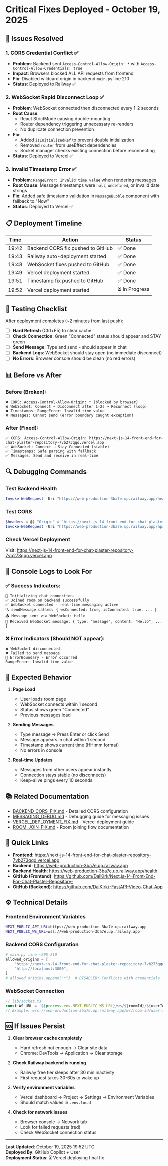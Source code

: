 # Critical Fixes Deployed - October 19, 2025

## 🚨 Issues Resolved

### 1. **CORS Credential Conflict** ✅
- **Problem**: Backend sent `Access-Control-Allow-Origin: *` with `Access-Control-Allow-Credentials: true`
- **Impact**: Browsers blocked ALL API requests from frontend
- **Fix**: Disabled wildcard origin in backend `main.py` line 210
- **Status**: Deployed to Railway ✅

### 2. **WebSocket Rapid Disconnect Loop** ✅
- **Problem**: WebSocket connected then disconnected every 1-2 seconds
- **Root Cause**: 
  - React StrictMode causing double-mounting
  - Router dependency triggering unnecessary re-renders
  - No duplicate connection prevention
- **Fix**: 
  - Added `isInitializedRef` to prevent double initialization
  - Removed `router` from useEffect dependencies
  - Socket manager checks existing connection before reconnecting
- **Status**: Deployed to Vercel ✅

### 3. **Invalid Timestamp Error** ✅
- **Problem**: `RangeError: Invalid time value` when rendering messages
- **Root Cause**: Message timestamps were `null`, `undefined`, or invalid date strings
- **Fix**: Added safe timestamp validation in `MessageBubble` component with fallback to "Now"
- **Status**: Deployed to Vercel ✅

## 📋 Deployment Timeline

| Time | Action | Status |
|------|--------|--------|
| 19:42 | Backend CORS fix pushed to GitHub | ✅ Done |
| 19:43 | Railway auto-deployment started | ✅ Done |
| 19:48 | WebSocket fixes pushed to GitHub | ✅ Done |
| 19:49 | Vercel deployment started | ✅ Done |
| 19:51 | Timestamp fix pushed to GitHub | ✅ Done |
| 19:52 | Vercel deployment started | ⏳ In Progress |

## 🎯 Testing Checklist

After deployment completes (~2 minutes from last push):

- [ ] **Hard Refresh** (Ctrl+F5) to clear cache
- [ ] **Check Connection**: Green "Connected" status should appear and STAY green
- [ ] **Send Message**: Type and send - should appear in chat
- [ ] **Backend Logs**: WebSocket should stay open (no immediate disconnect)
- [ ] **No Errors**: Browser console should be clean (no red errors)

## 📊 Before vs After

### Before (Broken):
```
❌ CORS: Access-Control-Allow-Origin: * (blocked by browser)
❌ WebSocket: Connect → Disconnect after 1-2s → Reconnect (loop)
❌ Timestamps: RangeError: Invalid time value
❌ Messages: Cannot send (error boundary caught exception)
```

### After (Fixed):
```
✅ CORS: Access-Control-Allow-Origin: https://next-js-14-front-end-for-chat-plaster-repository-7vb273qqo.vercel.app
✅ WebSocket: Connect → Stay Connected (stable)
✅ Timestamps: Safe parsing with fallback
✅ Messages: Send and receive in real-time
```

## 🔍 Debugging Commands

### Test Backend Health
```powershell
Invoke-WebRequest -Uri "https://web-production-3ba7e.up.railway.app/health" -Method GET
```

### Test CORS
```powershell
$headers = @{ "Origin" = "https://next-js-14-front-end-for-chat-plaster-repository-7vb273qqo.vercel.app" }
Invoke-WebRequest -Uri "https://web-production-3ba7e.up.railway.app/api/users" -Method OPTIONS -Headers $headers
```

### Check Vercel Deployment
Visit: https://next-js-14-front-end-for-chat-plaster-repository-7vb273qqo.vercel.app

## 📝 Console Logs to Look For

### ✅ Success Indicators:
```
🔌 Initializing chat connection...
✅ Joined room on backend successfully
✅ WebSocket connected - real-time messaging active
🔍 sendMessage called: { wsConnected: true, isConnected: true, ... }
📤 Message sent via WebSocket: Hello
📨 Received WebSocket message: { type: "message", content: "Hello", ... }
```

### ❌ Error Indicators (Should NOT appear):
```
❌ WebSocket disconnected
❌ Failed to send message
🚨 ErrorBoundary - Error occurred
RangeError: Invalid time value
```

## 🎉 Expected Behavior

1. **Page Load**
   - User loads room page
   - WebSocket connects within 1 second
   - Status shows green "Connected"
   - Previous messages load

2. **Sending Messages**
   - Type message → Press Enter or click Send
   - Message appears in chat within 1 second
   - Timestamp shows current time (HH:mm format)
   - No errors in console

3. **Real-time Updates**
   - Messages from other users appear instantly
   - Connection stays stable (no disconnects)
   - Keep-alive pings every 10 seconds

## 📚 Related Documentation

- [BACKEND_CORS_FIX.md](./BACKEND_CORS_FIX.md) - Detailed CORS configuration
- [MESSAGING_DEBUG.md](./MESSAGING_DEBUG.md) - Debugging guide for messaging issues
- [VERCEL_DEPLOYMENT_FIX.md](./VERCEL_DEPLOYMENT_FIX.md) - Vercel deployment guide
- [ROOM_JOIN_FIX.md](./ROOM_JOIN_FIX.md) - Room joining flow documentation

## 🔗 Quick Links

- **Frontend**: https://next-js-14-front-end-for-chat-plaster-repository-7vb273qqo.vercel.app
- **Backend**: https://web-production-3ba7e.up.railway.app
- **Backend Health**: https://web-production-3ba7e.up.railway.app/health
- **GitHub (Frontend)**: https://github.com/DalKirk/Next.js-14-Front-End-For-Chat-Plaster-Repository-
- **GitHub (Backend)**: https://github.com/DalKirk/-FastAPI-Video-Chat-App

## ⚙️ Technical Details

### Frontend Environment Variables
```bash
NEXT_PUBLIC_API_URL=https://web-production-3ba7e.up.railway.app
NEXT_PUBLIC_WS_URL=wss://web-production-3ba7e.up.railway.app
```

### Backend CORS Configuration
```python
# main.py line ~205-210
allowed_origins = [
    "https://next-js-14-front-end-for-chat-plaster-repository-7vb273qqo.vercel.app",
    "http://localhost:3000",
]
# allowed_origins.append("*")  # DISABLED: Conflicts with credentials
```

### WebSocket Connection
```typescript
// lib/socket.ts
const WS_URL = `${process.env.NEXT_PUBLIC_WS_URL}/ws/${roomId}/${userId}`;
// Example: wss://web-production-3ba7e.up.railway.app/ws/room-id/user-id
```

## 🆘 If Issues Persist

1. **Clear browser cache completely**
   - Hard refresh not enough → Clear site data
   - Chrome: DevTools → Application → Clear storage

2. **Check Railway backend is running**
   - Railway free tier sleeps after 30 min inactivity
   - First request takes 30-60s to wake up

3. **Verify environment variables**
   - Vercel dashboard → Project → Settings → Environment Variables
   - Should match values in `.env.local`

4. **Check for network issues**
   - Browser console → Network tab
   - Look for failed requests (red)
   - Check WebSocket connection status

---

**Last Updated**: October 19, 2025 19:52 UTC  
**Deployed By**: GitHub Copilot + User  
**Deployment Status**: ⏳ Vercel deploying final fix
